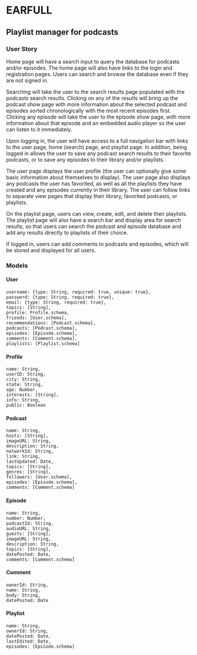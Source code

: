 # EARFULL

## Playlist manager for podcasts

### User Story
Home page will have a search input to query the database for podcasts and/or episodes. The home page will also have links to the login and registration pages. Users can search and browse the database even if they are not signed in. 

Searching will take the user to the search results page populated with the podcasts search results. Clicking on any of the results will bring up the podcast show page with more information about the selected podcast and episodes sorted chronologically with the most recent episodes first. Clicking any episode will take the user to the episode show page, with more information about that episode and an embedded audio player so the user can listen to it immediately. 

Upon logging in, the user will have access to a full navigation bar with links to the user page, home (search) page, and playlist page. In addition, being logged in allows the user to save any podcast search results to their favorite podcasts, or to save any episodes to their library and/or playlists. 

The user page displays the user profile (the user can optionally give some basic information about themselves to display). The user page also displays any podcasts the user has favorited, as well as all the playlists they have created and any episodes currently in their library. The user can follow links to separate view pages that display their library, favorited podcasts, or playlists. 

On the playlist page, users can view, create, edit, and delete their playlists. The playlist page will also have a search bar and display area for search results, so that users can search the podcast and episode database and add any results directly to playlists of their choice. 

If logged in, users can add comments to podcasts and episodes, which will be stored and displayed for all users. 


### Models

#### User 
```
username: {type: String, required: true, unique: true},
password: {type: String, required: true}, 
email: {type: String, required: true},
topics: [String],
profile: Profile.schema,
friends: [User.schema],
recommendations: [Podcast.schema],
podcasts: [Podcast.schema],
episodes: [Episode.schema],
comments: [Comment.schema],
playlists: [Playlist.schema]
```

#### Profile
```
name: String,
userID: String,
city: String, 
state: String,
age: Number, 
interests: [String],
info: String,
public: Boolean
```

#### Podcast
```
name: String,
hosts: [String],
imageURL: String,
description: String,
networkId: String,
link: String,
lastUpdated: Date,
topics: [String],
genres: [String],
followers: [User.schema],
episodes: [Episode.schema],
comments: [Comment.schema]
```
#### Episode
```
name: String,
number: Number,
podcastId: String,
audioURL: String,
guests: [String],
imageURL: String,
description: String,
topics: [String],
datePosted: Date,
comments: [Comment.schema]
```
#### Comment
```
ownerId: String,
name: String,
body: String,
datePosted: Date
```
#### Playlist
```
name: String, 
ownerId: String,
datePosted: Date,
lastEdited: Date,
episodes: [Episode.schema]
```